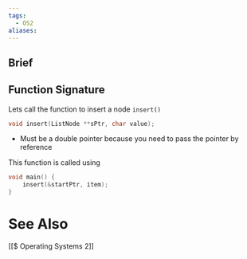 ```yaml
---
tags:
  - OS2
aliases:
---
```

## Brief


## Function Signature
Lets call the function to insert a node `insert()`


```c showlinenumbers
void insert(ListNode **sPtr, char value);
```
- Must be a double pointer because you need to pass the pointer by reference

This function is called using
```c showlinenumbers
void main() {
	insert(&startPtr, item);
}
```



# See Also
[[$ Operating Systems 2]]